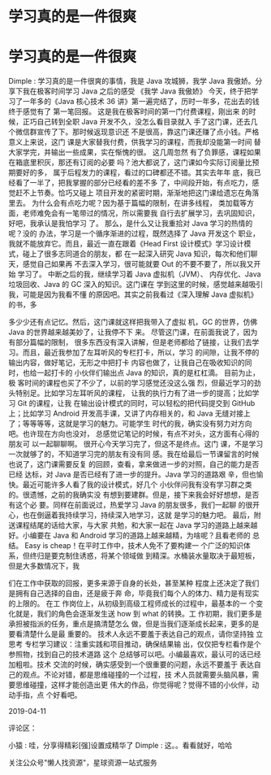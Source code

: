 # 学习真的是一件很爽

# 学习真的是一件很爽

Dimple : 学习真的是一件很爽的事情，我是 Java 攻城狮，我学 Java 我傲娇。分享下我在极客时间学习 Java 之后的感受 《我学 Java 我傲娇》 今天，终于把学习了一年多的《Java 核心技术 36 讲》第一遍完结了，历时一年多，花出去的钱终于感觉有了 第一笔回报。 这是我在极客时间的第一门付费课程，刚出来 的时候，正巧自己转到全职 Java 开发不久，没怎么看目录就入 手了这门课，还去几个微信群宣传了下。那时候返现意识还 不是很高，靠这门课还赚了点小钱。严格意义上来说，这门 课是大家替我付费，供我学习的课程，而我却没能第一时间 替大家学完，并输出一些成果，实在惭愧的很。 这几周忽然 有了负罪感，课程如果在箱底里积灰，那还有订阅的必要 吗？池大都说了，这门课如今实际订阅量比预期要好的多， 属于后程发力的课程，看过的口碑都还不错。其实去年年 底，我已经看了一半了，把我掌握的部分已经看的差不多 了，中间段开始，有点吃力，感觉赶不上节奏。恰巧又碰上 项目开发的紧密时期，渐渐地把这门课给遗忘在角落里去。 为什么会有点吃力呢？因为基于篇幅的限制，在讲多线程， 类加载等方面，老师难免会有一笔带过的情况，所以需要我 自行去扩展学习，去巩固知识，好吧，我承认是我怕学习 了。 那么，是什么又让我重拾对 Java 学习的热情的呢？没的 办法，学习是一个循序渐进的过程，既然选择了 Java 开发这个 职业，我就不能放弃它。而且，最近一直在跟着《Head First 设计模式》学习设计模式，碰上了很多志同道合的朋友，都 在一起深入研究 Java 知识，每次和他们聊天，感觉自己如果再 不去深入学习，很可能就要 Out 的不要不要了，所以我又开始 学习了。 中断之后的我，继续学习着 Java 虚拟机（JVM）、 内存优化、Java 垃圾回收、Java 的 GC 深入的知识。这门课在 学到这里的时候，感觉越来越吸引我，可能是因为我看不懂 的原因吧。其实之前我看过《深入理解 Java 虚拟机》的书，多

多少少还有点记忆。然后，这门课就这样把我带入了虚拟 机，GC 的世界，仿佛 Java 的世界越来越美妙了，让我停不下 来。 尽管这门课，在前面我说了，因为有部分篇幅的限制， 很多东西没有深入讲解，但是老师都给了链接，让我们去学 习。而且，最近我参加了左耳听风的专栏打卡，所以，学习 的间隙，让我不停的输出内容，做好笔记，无形之中把打卡 内容也做了，让我自己在吸收知识的同时，也给一起打卡的 小伙伴们输出点 Java 的知识，真的是杠杠滴。 目前为止，极 客时间的课程也买了不少了，以前的学习感觉还没这么强 烈，但最近学习的劲头特别足。比如学习左耳听风的课程， 让我的执行力有了进一步的提高；比如学习 Git 的课程，让我 在输出设计模式的同时，可以轻松的把代码提交到 GitHub 上；比如学习 Android 开发高手课，又讲了内存相关的，和 Java 无缝对接上了；等等等等，这就是学习的魅力。可能学生 时代的我，确实没有努力对方向吧。也许现在方向也没对， 总感觉记笔记的时候，有点不对头，这方面有心得的朋友可 以一起聊聊啊。 很开心今天学习完了，但这不是终点。这门 课，不是学习一次就够了的，不知道学习完的朋友有没有同 感。我在给最后一节课留言的时候也说了，这门课需要反复 的回顾，查看，拿来做进一步的对照，自己的能力是否已经 达标，对 Java 是否已经有了进一步的提升。Java 学习的道路艰 辛，但也愉快。最近可能许多人看了我的设计模式，好几个 小伙伴问我有没有学习群之类的。很遗憾，之前的我确实没 有想到要建群。但是，接下来我会好好想想，是否有这个必 要。同样在前面说过，热爱学习 Java 的朋友很多，我们一起聊 的很开心，也在倒逼着我持续学习，持续深入地学习，这就 是学习的魅力吧。 最后，附送课程结尾的话给大家，与大家 共勉，和大家一起在 Java 学习的道路上越来越好。小编要在 Java 和 Android 学习的道路上越来越精，为啥呢？且看老师的 总结。 Easy is cheap！在平时工作中，技术人免不了要构建一 个广泛的知识体系，但终归是要克制住诱惑，将某个领域做 到精深。水桶装水量取决于最短板，但是大多数情况下，我

们在工作中获取的回报，更多来源于自身的长处，甚至某种 程度上还决定了我们是拥有自己选择的自由，还是疲于奔 命，毕竟我们每个人的体力、精力是有现实的上限的。 在工 作岗位上，从初级到高级工程师成长的过程中，最基本的一 个变化就是，我们的角色会逐渐发生送 how 到 what 的转换。工 作初期，我们更多是承担被指派的任务，重点是搞清楚怎么 做，但是当我们逐渐成长起来，更多的是要看清楚什么是最 重要的。 技术人永远不要羞于表达自己的观点，请你坚持独 立思考 专栏学习建议：注重实践和项目推动，确保结果输 出，仅仅把专栏看作是个参照物，找到自己的技术道路 这个 总结够可以吧。小编最喜欢，最认可的话已经加粗啦。技术 交流的时候，确实感受到一个很重要的问题，永远不要羞于 表达自己的观点。不论对错，都是思维碰撞的一个过程，技 术人员就需要头脑风暴，需要思维碰撞，这样才能创造出更 伟大的作品，你觉得呢？觉得不错的小伙伴，动动手指，点 个好看吧。

2019-04-11

评论区：

小猿 : 哇，分享得精彩[强]设置成精华了 Dimple : 这。。看看就好，哈哈

关注公众号"懒人找资源"，星球资源一站式服务